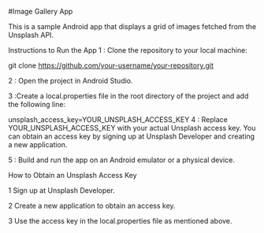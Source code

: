 #Image Gallery App

This is a sample Android app that displays a grid of images fetched from the Unsplash API.

Instructions to Run the App 1 : Clone the repository to your local machine:

git clone https://github.com/your-username/your-repository.git

2 : Open the project in Android Studio.

3 :Create a local.properties file in the root directory of the project and add the following line:

unsplash_access_key=YOUR_UNSPLASH_ACCESS_KEY 4 : Replace YOUR_UNSPLASH_ACCESS_KEY with your actual Unsplash access key. You can obtain an access key by signing up at Unsplash Developer and creating a new application.

5 : Build and run the app on an Android emulator or a physical device.

How to Obtain an Unsplash Access Key

1 Sign up at Unsplash Developer.

2 Create a new application to obtain an access key.

3 Use the access key in the local.properties file as mentioned above.
